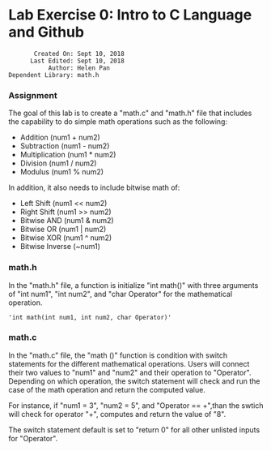 # Lab Exercise 0: Intro to C Language and Github

           Created On: Sept 10, 2018
          Last Edited: Sept 10, 2018
               Author: Helen Pan
    Dependent Library: math.h

### Assignment

The goal of this lab is to create a "math.c" and "math.h" file that includes the capability to do simple math operations such as the following:

- Addition          (num1 + num2)
- Subtraction       (num1 - num2)
- Multiplication    (num1 * num2)
- Division          (num1 / num2)
- Modulus           (num1 % num2)

In addition, it also needs to include bitwise math of:

- Left Shift        (num1 << num2)
- Right Shift       (num1 >> num2)
- Bitwise AND       (num1 & num2)
- Bitwise OR        (num1 | num2)
- Bitwise XOR       (num1 ^ num2)
- Bitwise Inverse   (~num1)

### math.h

In the "math.h" file, a function is initialize "int math()" with three arguments of "int num1", "int num2", and "char Operator" for the mathematical operation.

    'int math(int num1, int num2, char Operator)'

### math.c

In the "math.c" file, the "math ()" function is condition with switch statements for the different mathematical operations. Users will connect their two values to "num1" and "num2" and their operation to "Operator". Depending on which operation, the switch statement will check and run the case of the math operation and return the computed value. 

For instance, if "num1 = 3", "num2 = 5", and "Operator == +",than the swtich will check for operator "+", computes and return the value of "8". 

The switch statement default is set to "return 0" for all other unlisted inputs for "Operator".